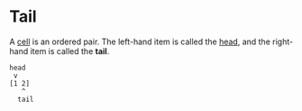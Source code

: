 # Tail

A [cell](/glossary/cell) is an ordered pair. The left-hand item is called the [head](/glossary/head), and the right-hand item is called the **tail**.

```
head
 v 
[1 2]
   ^
  tail
```
